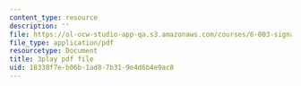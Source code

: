```yaml
---
content_type: resource
description: ''
file: https://ol-ocw-studio-app-qa.s3.amazonaws.com/courses/6-003-signals-and-systems-fall-2011/18338f7eb06b1ad87b319e4d6b4e9ac8_fKaZeD70p8I.pdf
file_type: application/pdf
resourcetype: Document
title: 3play pdf file
uid: 18338f7e-b06b-1ad8-7b31-9e4d6b4e9ac8
---
```

